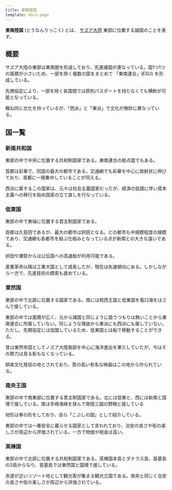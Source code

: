 ```yaml
---
title: 東南陸国
template: docs-page
---
```


**東南陸国** (とうなんりっこく) とは、 [サズア大陸](./sotha) 東部に位置する諸国のことを表す。

## 概要
サズア大陸の東部は東南圏を形成しており、先進諸国が連なっている。国1つ1つの面積が小さいため、一部を除く複数の国をまとめて 「東南連合」(ESU) を形成している。

先関協定により、一部を除く各国間では原則パスポートを持たなくても横断が可能となっている。

概ね同じ文化を持っているが、「西派」と「東派」で文化が微妙に異なっている。

## 国一覧

### 新南共和国
東部の中で中央に位置する共和制国家である。東南連合の拠点国でもある。

首都は彩華で、同国の最大の都市である。交通網でも彩華を中心に放射状に伸びており、首都に一極集中していることが伺える。

西派に属するこの国家は、元々は社会主義国家だったが、経済の低調に伴い資本主義への移行を始め国家の立て直しを行なっている。

### 低東国
東部の中で東端に位置する君主制国家である。

首都は久慈田であるが、最大の都市は択田となる。どの都市も中規模程度の規模であり、交通網も各都市を結ぶ仕組みとなっている点が新南との大きな違いである。

択田や瀬賀からは公伝国への高速船が利用可能である。

産業革命以降は工業大国として成長したが、現在は失速傾向にある。しかしながら一方で、先進技術の模索も進めている。

### 東然国
東部の中で北部に位置する国家である。南には苑西王国と低東国を竜口海をはさんで接している。

東部の中では面積が広く、元から諸国と同じように扱うつもりは無いことから東南連合に所属していない。同じような理由から東派にも西派にも属していない。ただし、先関協定には加盟しているため、低東国とは船で移動することができる。

昔は東然帝国としてノズア大陸南部を中心に海洋進出を果たしていたが、今はその勢力は見る影もなくなっている。

娯楽文化発信の地とされており、質の高い有名な映画はこの地から作られている。

### 南央王国
東部の中で南東部に位置する君主制国家である。北には低東と、西には新南と国境で接している。南は手崎海峡を挟んで南陸三国の野幌と接している

地形は拳の形をしており、自ら「こぶしの国」として紹介している。

東部の中では一番安全に暮らせる国家として言われており、治安の良さや街の美しさが周辺から評価されている。一方で物価や税金は高い。

### 英棟国
東部の中で北部に位置する共和制国家である。英棟国本島とダナラス島、首基島の3島からなり、首基島では東然国と国境で接している。

赤道が近いリゾート地として観光客が集まる観光立国である。南央と同じく治安の良さや街の美しさが周辺から評価されている。
